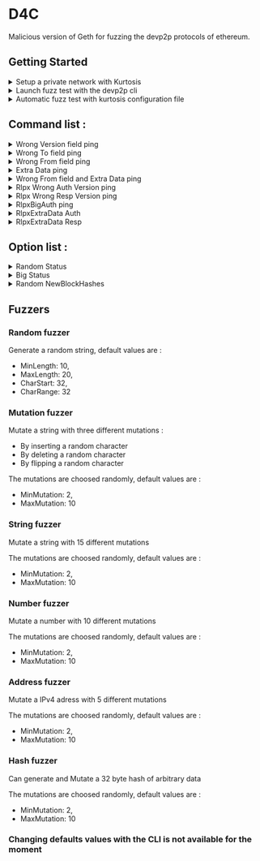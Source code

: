 # D4C

Malicious version of Geth for fuzzing the devp2p protocols of ethereum.


## Getting Started


<details>
  <summary>Setup a private network with Kurtosis</summary>
  </br>
  
To start fuzzing the ethereum network you will first need a private network. If you don't already have one, follow the instructions below.

First install kurtosis and docker by following the instructions on [kurtosis docs](https://docs.kurtosis.com/install/)

Once this is done, create a "network_params.json" configuration file.
Here's an example configuration file to launch a network with two nodes: Geth/lighthouse and Besu/lighthouse 

  ### network_params.json
  ```json
  {
    "participants": [
        {
            "el_type": "geth",
            "el_image": "ethereum/client-go:latest",
            "cl_type": "lighthouse",
            "cl_image": "sigp/lighthouse:latest",
            "count": 1
        },
        {
            "el_type": "besu",
            "el_image": "hyperledger/besu:develop",
            "cl_type": "lighthouse",
            "cl_image": "sigp/lighthouse:latest",
            "count": 1
        }
    ],
    "launch_additional_services": false
}
  ```
  

You can view all the options for the configuration file (useful if you want to choose or add other implementations or activate service/monitoring tools) here :

https://github.com/kurtosis-tech/eth2-package#configuration


Run the command : 

``` 
kurtosis run --enclave myTestnet github.com/kurtosis-tech/eth2-package "$(cat ./network_params.json)"
```

You can replace "myTestnet" with the name of your choice and replace "./network_params.json" with the path and name of your configuration file.

After running the command and installation is done, your private network should be available and running in the background.

For more information and more commands check the [Kurtosis docs](https://docs.kurtosis.com/)

</details>



<details>
  <summary> Launch fuzz test with the devp2p cli</summary>
  
</br>

If you don't already have GO installed, go to [GO website](https://go.dev/doc/install) and follow the installation instructions.


- ### Build D4C on Linux and Mac

Start by cloning the repo and go to the root of the project and run the command :

```
make all
```

- ### Build D4C on Windows

Coming soon...

</br>

Once you have built the project you can now run fuzz tests by going to the root of the project and running devp2p binaries followed by the appropriate command:


```
./build/bin/devp2p 
```

You can find out more about the commands available to launch different fuzz tests, as well as the options, in the Command list section and explanations of the fuzzers in the Fuzzers section. 

</details> 
  

<details>
  <summary> Automatic fuzz test with kurtosis configuration file</summary>
  
</br>

If you don't already have GO installed, go to [GO website](https://go.dev/doc/install) and follow the installation instructions.


- ### Build D4C on Linux and Mac

Start by cloning the repo and go to the root of the project and run the command :

```
make all
```

then build the docker image with the command :
```
docker build . -t d4c:local

```

- ### Build D4C on Windows

Coming soon...

</br>

Once you have built the docker image you can now run fuzz tests by   specify the d4c image in the config and adding environment variables with the value "on" to the kurtosis config file like :
```
"el_type": "d4c:local"
"el_extra_env_vars": {
                "OPTION_NAME": "on",
            },
```

You can find out more about the environment variables available to launch different fuzz tests, in the Options list section and explanations of the fuzzers in the Fuzzers section. 

</details> 



## Command list :


<details>
  <summary>Wrong Version field ping</summary>
  </br>
  - Usage : Sends ping to a node with a wrong version field
  
  ```
  ./build/bin/devp2p discv4 wrong-version-ping <node> <fuzzer-name> <run> <string-to-mutate>
  ```
  Args information :
  
  - node : enode adress of the node you want to ping
  - fuzzer-name : name of the fuzzer you want to use
  - run : indicate the number of fuzz test you want to run
  - string-to-mutate : required if you want to use the mutation-fuzzer, enter the string that you want to mutate.
  
  Available fuzzers :
  - random-fuzzer
  - mutation-fuzzer
  - string-fuzzer
  
</details>

<details>
  <summary>Wrong To field ping</summary>
  </br>
  - Usage : Sends ping to a node with a wrong To field
  
  ```
  ./build/bin/devp2p discv4 wrong-to-ping <node> <fuzzer-name> <run> <string-to-mutate>
  ```
  Args information :
  
  - node : enode adress of the node you want to ping
  - fuzzer-name : name of the fuzzer you want to use
  - run : indicate the number of fuzz test you want to run
  - string-to-mutate : required if you want to use the mutation-fuzzer, enter the string that you want to mutate.
  
  Available fuzzers :
  - random-fuzzer
  - mutation-fuzzer
  - string-fuzzer
</details>


<details>
  <summary>Wrong From field ping</summary>
  </br>
  - Usage : Sends ping to a node with a wrong From field
  
  ```
  ./build/bin/devp2p discv4 wrong-from-ping <node> <fuzzer-name> <run> <string-to-mutate>
  ```
  Args information :
  
  - node : enode adress of the node you want to ping
  - fuzzer-name : name of the fuzzer you want to use
  - run : indicate the number of fuzz test you want to run
  - string-to-mutate : required if you want to use the mutation-fuzzer, enter the string that you want to mutate.
  
  Available fuzzers :
  - random-fuzzer
  - mutation-fuzzer
  - string-fuzzer
</details>

<details>
  <summary>Extra Data ping</summary>
  </br>
  - Usage : Sends ping to a node with fuzzed extra data
  
  ```
  ./build/bin/devp2p discv4 extra-data-ping <node> <fuzzer-name> <run> <string-to-mutate>
  ```
  Args information :
  
  - node : enode adress of the node you want to ping
  - fuzzer-name : name of the fuzzer you want to use
  - run : indicate the number of fuzz test you want to run
  - string-to-mutate : required if you want to use the mutation-fuzzer, enter the string that you want to mutate.
  
  Available fuzzers :
  - random-fuzzer
  - mutation-fuzzer
  - string-fuzzer
  
  Notes :
  - The command send two extra data fields by default, the choice of the number of additional fields will be added soon.
</details>

<details>
  <summary>Wrong From field and Extra Data ping</summary>
  </br>
  - Usage : Sends ping to a node with fuzzed extra data and a wrong From field
  
  ```
  ./build/bin/devp2p discv4 wrong-from-extra-data-ping <node> <fuzzer-name> <run> <string-to-mutate>
  ```
  Args information :
  
  - node : enode adress of the node you want to ping
  - fuzzer-name : name of the fuzzer you want to use
  - run : indicate the number of fuzz test you want to run
  - string-to-mutate : required if you want to use the mutation-fuzzer, enter the string that you want to mutate.
  
  Available fuzzers :
  - random-fuzzer
  - mutation-fuzzer
  - string-fuzzer
  
  Notes :
  - The command send two extra data fields by default, the choice of the number of additional fields will be added soon.
</details>

<details>
  <summary>Rlpx Wrong Auth Version ping</summary>
  </br>
  - Usage : Sends a rlpx ping to a node with a auth wrong version field
  
  ```
  ./build/bin/devp2p rlpx wrong-version-ping <node> <fuzzer-name> <run> <string-to-mutate>
  ```
  Args information :
  
  - node : enode adress of the node you want to ping
  - fuzzer-name : name of the fuzzer you want to use
  - run : indicate the number of fuzz test you want to run
  - string-to-mutate : required if you want to use the mutation-fuzzer, enter the string that you want to mutate.
  
  Available fuzzers :
  - random-fuzzer
  - mutation-fuzzer
  - string-fuzzer
  
</details>

<details>
  <summary>Rlpx Wrong Resp Version ping</summary>
  </br>
  - Usage : Sends a rlpx ping to a node with a resp wrong version field
  
  ```
  ./build/bin/devp2p rlpx wrong-resp-version-ping <node> <fuzzer-name> <run> <string-to-mutate>
  ```
  Args information :
  
  - node : enode adress of the node you want to ping
  - fuzzer-name : name of the fuzzer you want to use
  - run : indicate the number of fuzz test you want to run
  - string-to-mutate : required if you want to use the mutation-fuzzer, enter the string that you want to mutate.
  
  Available fuzzers :
  - random-fuzzer
  - mutation-fuzzer
  - string-fuzzer
  
</details>

<details>
  <summary>RlpxBigAuth ping</summary>
  </br>
  - Usage : ping node with a big auth version
  
  ```
  ./build/bin/devp2p rlpx big-auth-ping <node> <fuzzer-name> <run> <string-to-mutate>
  ```
  Args information :
  
  - node : enode adress of the node you want to ping
  - fuzzer-name : name of the fuzzer you want to use
  - run : indicate the number of fuzz test you want to run
  - string-to-mutate : required if you want to use the mutation-fuzzer, enter the string that you want to mutate.
  
  Available fuzzers :
  - random-fuzzer
  - mutation-fuzzer
  - string-fuzzer
  
</details>

<details>
  <summary>RlpxExtraData Auth</summary>
  </br>
  - Usage : ping node with extra data in auth-body
  
  ```
  ./build/bin/devp2p rlpx extra-data-ping <node> <fuzzer-name> <run> <string-to-mutate>
  ```
  Args information :
  
  - node : enode adress of the node you want to ping
  - fuzzer-name : name of the fuzzer you want to use
  - run : indicate the number of fuzz test you want to run
  - string-to-mutate : required if you want to use the mutation-fuzzer, enter the string that you want to mutate.
  
  Available fuzzers :
  - random-fuzzer
  - mutation-fuzzer
  - string-fuzzer
  
</details>

<details>
  <summary>RlpxExtraData Resp</summary>
  </br>
  - Usage : ping node with extra data in ack-body
  
  ```
  ./build/bin/devp2p rlpx extra-data-resp-ping <node> <fuzzer-name> <run> <string-to-mutate>
  ```
  Args information :
  
  - node : enode adress of the node you want to ping
  - fuzzer-name : name of the fuzzer you want to use
  - run : indicate the number of fuzz test you want to run
  - string-to-mutate : required if you want to use the mutation-fuzzer, enter the string that you want to mutate.
  
  Available fuzzers :
  - random-fuzzer
  - mutation-fuzzer
  - string-fuzzer
  
</details>


## Option list :
<details>
  <summary>Random Status</summary>
  </br>
  - Usage : Sends a eth wire protocol Status message (0x00) with fuzzed data
  
  ```
  "FUZZING_STATUS": "on"
  ```
</details>

<details>
  <summary>Big Status</summary>
  </br>
  - Usage : Sends a eth wire protocol Status message (0x00) with additional data and extra fields
  
  ```
  "BIG_STATUS": "on"
  ```
  
  Notes :

The fuzzer send two extra data fields by default, the choice of the number of additional fields will be added soon.
</details>

<details>
  <summary>Random NewBlockHashes</summary>
  </br>
  - Usage : Sends a eth wire protocol NewBlockHashes (0x01) with random and fuzzed hashes and random numbers
  
  ```
  "FUZZING_NEWBLOCKHASHES": "on"
  ```
  
  Notes :

The fuzzer send 10 hashes by default, the choice of the number of hashes will be added soon.
</details>

## Fuzzers


### Random fuzzer 
Generate a random string, default values are :
  - MinLength: 10,
  - MaxLength: 20,
  - CharStart: 32,
  - CharRange: 32

### Mutation fuzzer
Mutate a string with three different mutations :

- By inserting a random character
- By deleting a random character
- By flipping a random character

The mutations are choosed randomly, default values are :

- MinMutation: 2,
- MaxMutation: 10

### String fuzzer
Mutate a string with 15 different mutations

The mutations are choosed randomly, default values are :

- MinMutation: 2,
- MaxMutation: 10

### Number fuzzer
Mutate a number with 10 different mutations

The mutations are choosed randomly, default values are :

- MinMutation: 2,
- MaxMutation: 10

### Address fuzzer
Mutate a IPv4 adress with 5 different mutations

The mutations are choosed randomly, default values are :

- MinMutation: 2,
- MaxMutation: 10

### Hash fuzzer
Can generate and Mutate a 32 byte hash of arbitrary data

The mutations are choosed randomly, default values are :

- MinMutation: 2,
- MaxMutation: 10

### Changing defaults values with the CLI is not available for the moment
